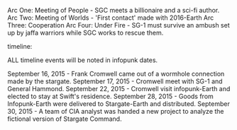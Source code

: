 



Arc One: Meeting of People - SGC meets a billionaire and a sci-fi author.
Arc Two: Meeting of Worlds - 'First contact' made with 2016-Earth
Arc Three: Cooperation
Arc Four: Under Fire - SG-1 must survive an ambush set up by jaffa warriors while SGC works to rescue them.

timeline:

ALL timeline events will be noted in infopunk dates.

September 16, 2015 - Frank Cromwell came out of a wormhole connection made by the stargate.
September 17, 2015 - Cromwell meet with SG-1 and General Hammond.
September 22, 2015 - Cromwell visit infopunk-Earth and elected to stay at Swift's residence.
September 28, 2015 - Goods from Infopunk-Earth were delivered to Stargate-Earth and distributed.
September 30, 2015 - A team of CIA analyst was handed a new project to analyze the fictional version of Stargate Command. 
